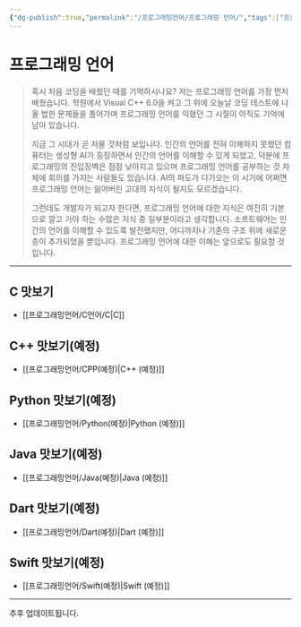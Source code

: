 ```yaml
---
{"dg-publish":true,"permalink":"/프로그래밍언어/프로그래밍 언어/","tags":["프로그래밍언어"],"created":"2024-02-08T15:40:33.742+09:00","updated":"2024-03-14T13:30:52.044+09:00"}
---
```



# 프로그래밍 언어

> 혹시 처음 코딩을 배웠던 때를 기억하시나요? 저는 프로그래밍 언어를 가장 먼저 배웠습니다. 학원에서 Visual C++ 6.0을 켜고 그 위에 오늘날 코딩 테스트에 나올 법한 문제들을 풀어가며 프로그래밍 언어를 익혔던 그 시절이 아직도 기억에 남아 있습니다.
>
> 지금 그 시대가 곧 저물 것처럼 보입니다. 인간의 언어를 전혀 이해하지 못했던 컴퓨터는 생성형 AI가 등장하면서 인간의 언어를 이해할 수 있게 되었고, 덕분에 프로그래밍의 진입장벽은 점점 낮아지고 있으며 프로그래밍 언어를 공부하는 것 자체에 회의를 가지는 사람들도 있습니다. AI의 파도가 다가오는 이 시기에 어쩌면 프로그래밍 언어는 잃어버린 고대의 지식이 될지도 모르겠습니다.
>
> 그런데도 개발자가 되고자 한다면, 프로그래밍 언어에 대한 지식은 여전히 기본으로 깔고 가야 하는 수많은 지식 중 일부분이라고 생각합니다. 소프트웨어는 인간의 언어를 이해할 수 있도록 발전했지만, 어디까지나 기존의 구조 위에 새로운 층이 추가되었을 뿐입니다. 프로그래밍 언어에 대한 이해는 앞으로도 필요할 것입니다.

---

## C 맛보기
 + [[프로그래밍언어/C언어/C\|C]]

## C++ 맛보기(예정)
+ [[프로그래밍언어/CPP(예정)\|C++ (예정)]]

## Python 맛보기(예정)
+ [[프로그래밍언어/Python(예정)\|Python (예정)]]

## Java 맛보기(예정)
+ [[프로그래밍언어/Java(예정)\|Java (예정)]]

## Dart 맛보기(예정)
+ [[프로그래밍언어/Dart(예정)\|Dart (예정)]]

## Swift 맛보기(예정)
+ [[프로그래밍언어/Swift(예정)\|Swift (예정)]]

---

추후 업데이트됩니다.